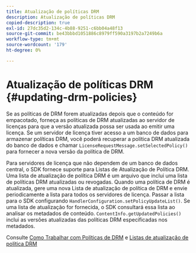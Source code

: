 ```yaml
---
title: Atualização de políticas DRM
description: Atualização de políticas DRM
copied-description: true
exl-id: 27dc35d2-134c-4b88-9251-c6bb04a48f13
source-git-commit: be43bbbd1051886c8979ff590a3197b2a7249b6a
workflow-type: tm+mt
source-wordcount: '179'
ht-degree: 0%

---
```


# Atualização de políticas DRM {#updating-drm-policies}

Se as políticas de DRM forem atualizadas depois que o conteúdo for empacotado, forneça as políticas de DRM atualizadas ao servidor de licenças para que a versão atualizada possa ser usada ao emitir uma licença. Se um servidor de licença tiver acesso a um banco de dados para armazenar políticas DRM, você poderá recuperar a política DRM atualizada do banco de dados e chamar `LicenseRequestMessage.setSelectedPolicy()` para fornecer a nova versão da política de DRM.

Para servidores de licença que não dependem de um banco de dados central, o SDK fornece suporte para Listas de Atualização de Política DRM. Uma lista de atualização de política DRM é um arquivo que inclui uma lista de políticas DRM atualizadas ou revogadas. Quando uma política de DRM é atualizada, gere uma nova Lista de atualização de política de DRM e envie periodicamente a lista para todos os servidores de licença. Passar a lista para o SDK configurando `HandlerConfiguration.setPolicyUpdateList()`. Se uma lista de atualização for fornecida, o SDK consultará essa lista ao analisar os metadados de conteúdo. `ContentInfo.getUpdatedPolicies()` inclui as versões atualizadas das políticas DRM especificadas nos metadados.

Consulte [Como Trabalhar com Políticas de DRM](../../../protecting-content/working-policies-overview/working-with-policies.md) e [Listas de atualização de política DRM](../../../protecting-content/working-policies-overview/policy-update-lists/working-with-policy-update-lists.md)
